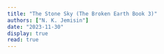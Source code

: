 ```yaml
---
title: "The Stone Sky (The Broken Earth Book 3)"
authors: ["N. K. Jemisin"]
date: "2023-11-30"
display: true
read: true
---
```


